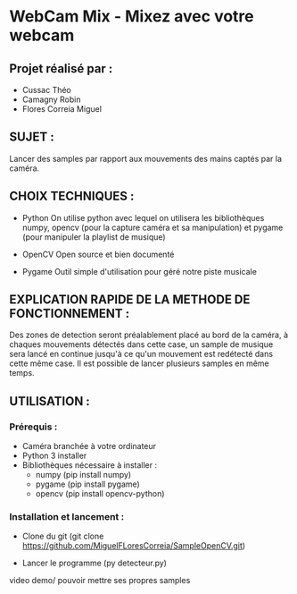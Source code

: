 # WebCam Mix - Mixez avec votre webcam

## Projet réalisé par :
- Cussac Théo
- Camagny Robin
- Flores Correia Miguel

## SUJET :

Lancer des samples par rapport aux mouvements des mains captés par la caméra.

## CHOIX TECHNIQUES :

- Python
	On utilise python avec lequel on utilisera les bibliothèques numpy, opencv (pour la capture caméra et sa manipulation) et pygame (pour manipuler la playlist de musique) 

- OpenCV
	Open source et bien documenté

- Pygame
	Outil simple d'utilisation pour géré notre piste musicale

## EXPLICATION RAPIDE DE LA METHODE DE FONCTIONNEMENT :

Des zones de detection seront préalablement placé au bord de la caméra, à chaques mouvements détectés dans cette case, un sample de musique sera lancé en continue jusqu'à ce qu'un mouvement est redétecté dans cette même case. Il est possible de lancer plusieurs samples en même temps.

## UTILISATION :

### Prérequis :

- Caméra branchée à votre ordinateur
- Python 3 installer 
- Bibliothèques nécessaire à installer : 
	- numpy (pip install numpy)
	- pygame (pip install pygame)
	- opencv (pip install opencv-python)

### Installation et lancement :

- Clone du git (git clone https://github.com/MiguelFLoresCorreia/SampleOpenCV.git)

- Lancer le programme (py detecteur.py)


video demo/ pouvoir mettre ses propres samples